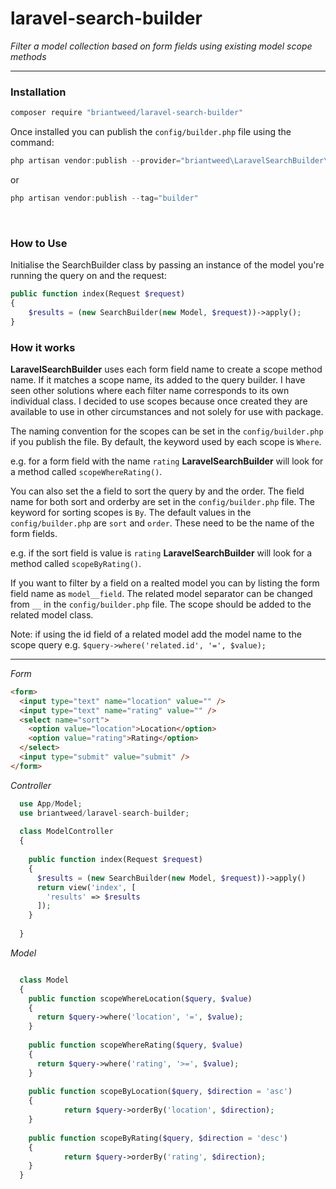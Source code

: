 # laravel-search-builder

*Filter a model collection based on form fields using existing model scope methods*

---

### Installation

```powershell
composer require "briantweed/laravel-search-builder"
```

Once installed you can publish the `config/builder.php` file using the command:
```powershell
php artisan vendor:publish --provider="briantweed\LaravelSearchBuilder\LaravelSearchBuilderServiceProvider"
```
or
```powershell
php artisan vendor:publish --tag="builder"
```

<br>

### How to Use

Initialise the SearchBuilder class by passing an instance of the model you're running the query on and the request:

```php
public function index(Request $request)
{
    $results = (new SearchBuilder(new Model, $request))->apply();
}
```


### How it works

**LaravelSearchBuilder** uses each form field name to create a scope method name. If it matches a scope name, its added to the query builder. I have seen other solutions where each filter name corresponds to its own individual class. I decided to use scopes because once created they are available to use in other circumstances and not solely for use with package.

The naming convention for the scopes can be set in the `config/builder.php` if you publish the file. By default, the keyword used by each scope is `Where`.

e.g. for a form field with the name `rating` **LaravelSearchBuilder** will look for a method called `scopeWhereRating()`.

You can also set the a field to sort the query by and the order. The field name for both sort and orderby are set in the `config/builder.php` file. The keyword for sorting scopes is `By`. The default values in the `config/builder.php` are `sort` and `order`. These need to be the name of the form fields.

e.g. if the sort field is value is `rating` **LaravelSearchBuilder** will look for a method called `scopeByRating()`.


If you want to filter by a field on a realted model you can by listing the form field name as `model__field`. The related model separator can be changed from `__` in the `config/builder.php` file. The scope should be added to the related model class.

Note: if using the id field of a related model add the model name to the scope query e.g. `$query->where('related.id', '=', $value);`


---

*Form*
```html 
<form>
  <input type="text" name="location" value="" />
  <input type="text" name="rating" value="" />
  <select name="sort">
    <option value="location">Location</option>
    <option value="rating">Rating</option>
  </select>
  <input type="submit" value="submit" />
</form>
```

*Controller*
```php 
  use App/Model;
  use briantweed/laravel-search-builder;
  
  class ModelController
  {
  
    public function index(Request $request)
    {
      $results = (new SearchBuilder(new Model, $request))->apply()
      return view('index', [
        'results' => $results
      ]);
    }
    
  }
```

*Model*
```php

  class Model
  {
    public function scopeWhereLocation($query, $value)
    {
      return $query->where('location', '=', $value);
    }
    
    public function scopeWhereRating($query, $value)
    {
      return $query->where('rating', '>=', $value);
    }
    
    public function scopeByLocation($query, $direction = 'asc')
    {
    		return $query->orderBy('location', $direction);
    }
    
    public function scopeByRating($query, $direction = 'desc')
    {
    		return $query->orderBy('rating', $direction);
    }
  }
```
